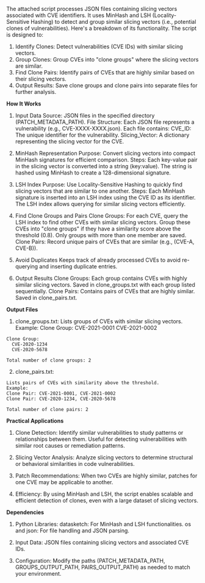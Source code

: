 The attached script processes JSON files containing slicing vectors associated with CVE identifiers. It uses MinHash and LSH (Locality-Sensitive Hashing) to detect and group similar slicing vectors (i.e., potential clones of vulnerabilities). Here's a breakdown of its functionality. The script is designed to:
1. Identify Clones: Detect vulnerabilities (CVE IDs) with similar slicing vectors.
2. Group Clones: Group CVEs into "clone groups" where the slicing vectors are similar.
3. Find Clone Pairs: Identify pairs of CVEs that are highly similar based on their slicing vectors.
4. Output Results: Save clone groups and clone pairs into separate files for further analysis.

**How It Works**
1. Input Data
  Source: JSON files in the specified directory (PATCH_METADATA_PATH).
  File Structure:
    Each JSON file represents a vulnerability (e.g., CVE-XXXX-XXXX.json).
    Each file contains:
      CVE_ID: The unique identifier for the vulnerability.
      Slicing_Vector: A dictionary representing the slicing vector for the CVE.
   
2. MinHash Representation
  Purpose: Convert slicing vectors into compact MinHash signatures for efficient comparison.
  Steps:
    Each key-value pair in the slicing vector is converted into a string (key:value).
    The string is hashed using MinHash to create a 128-dimensional signature.
   
3. LSH Index
  Purpose: Use Locality-Sensitive Hashing to quickly find slicing vectors that are similar to one another.
  Steps:
    Each MinHash signature is inserted into an LSH index using the CVE ID as its identifier.
    The LSH index allows querying for similar slicing vectors efficiently.
   
4. Find Clone Groups and Pairs
  Clone Groups:
    For each CVE, query the LSH index to find other CVEs with similar slicing vectors.
    Group these CVEs into "clone groups" if they have a similarity score above the threshold (0.8).
    Only groups with more than one member are saved.
  Clone Pairs:
    Record unique pairs of CVEs that are similar (e.g., (CVE-A, CVE-B)).
   
5. Avoid Duplicates
  Keeps track of already processed CVEs to avoid re-querying and inserting duplicate entries.

6. Output Results
  Clone Groups:
    Each group contains CVEs with highly similar slicing vectors.
    Saved in clone_groups.txt with each group listed sequentially.
  Clone Pairs:
    Contains pairs of CVEs that are highly similar.
    Saved in clone_pairs.txt.

**Output Files**
  1. clone_groups.txt:
    Lists groups of CVEs with similar slicing vectors.
    Example:
    Clone Group:
      CVE-2021-0001
      CVE-2021-0002
    
    Clone Group:
      CVE-2020-1234
      CVE-2020-5678
    
    Total number of clone groups: 2
  
  2. clone_pairs.txt:
  
    Lists pairs of CVEs with similarity above the threshold.
    Example:
    Clone Pair: CVE-2021-0001, CVE-2021-0002
    Clone Pair: CVE-2020-1234, CVE-2020-5678
    
    Total number of clone pairs: 2

**Practical Applications**
  1. Clone Detection:
  Identify similar vulnerabilities to study patterns or relationships between them.
  Useful for detecting vulnerabilities with similar root causes or remediation patterns.
  
  2. Slicing Vector Analysis:
  Analyze slicing vectors to determine structural or behavioral similarities in code vulnerabilities.
  
  3. Patch Recommendations:
  When two CVEs are highly similar, patches for one CVE may be applicable to another.
  
  4. Efficiency:
  By using MinHash and LSH, the script enables scalable and efficient detection of clones, even with a large dataset of slicing vectors.

**Dependencies**
  1. Python Libraries:
    datasketch: For MinHash and LSH functionalities.
    os and json: For file handling and JSON parsing.
  
  2. Input Data:
    JSON files containing slicing vectors and associated CVE IDs.
  
  3. Configuration:
    Modify the paths (PATCH_METADATA_PATH, GROUPS_OUTPUT_PATH, PAIRS_OUTPUT_PATH) as needed to match your environment.
